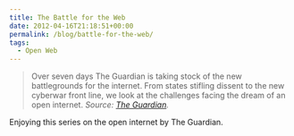 ```yaml
---
title: The Battle for the Web
date: 2012-04-16T21:18:51+00:00
permalink: /blog/battle-for-the-web/
tags:
  - Open Web
---
```


> Over seven days The Guardian is taking stock of the new battlegrounds for the internet. From states stifling dissent to the new cyberwar front line, we look at the challenges facing the dream of an open internet.
> <cite>_Source: </em>[The Guardian](http://www.guardian.co.uk/technology/series/battle-for-the-internet)_.</cite>

Enjoying this series on the open internet by The Guardian.
